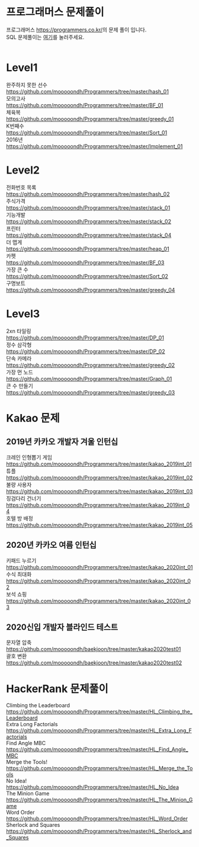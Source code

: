 프로그래머스 문제풀이
=================================
프로그래머스 <https://programmers.co.kr/>의 문제 풀이 입니다.</br>
SQL 문제풀이는 [여기](https://github.com/mooooondh/SQL_programmers)를 눌러주세요.</br>
</br>

Level1
=========================
완주하지 못한 선수    
<https://github.com/mooooondh/Programmers/tree/master/hash_01>    
모의고사     
<https://github.com/mooooondh/Programmers/tree/master/BF_01>    
체육복         
<https://github.com/mooooondh/Programmers/tree/master/greedy_01>                         
K번째수           
<https://github.com/mooooondh/Programmers/tree/master/Sort_01>             
2016년               
<https://github.com/mooooondh/Programmers/tree/master/Implement_01>


Level2
=========================
전화번호 목록    
<https://github.com/mooooondh/Programmers/tree/master/hash_02>    
주식가격    
<https://github.com/mooooondh/Programmers/tree/master/stack_01>    
기능개발    
<https://github.com/mooooondh/Programmers/tree/master/stack_02>      
프린터     
<https://github.com/mooooondh/Programmers/tree/master/stack_04>    
더 맵게        
<https://github.com/mooooondh/Programmers/tree/master/heap_01>           
카펫              
<https://github.com/mooooondh/Programmers/tree/master/BF_03>              
가장 큰 수           
<https://github.com/mooooondh/Programmers/tree/master/Sort_02>              
구명보트               
<https://github.com/mooooondh/Programmers/tree/master/greedy_04>

Level3
===========================
2xn 타일링            
<https://github.com/mooooondh/Programmers/tree/master/DP_01>              
정수 삼각형                            
<https://github.com/mooooondh/Programmers/tree/master/DP_02>                 
단속 카메라       
<https://github.com/mooooondh/Programmers/tree/master/greedy_02>             
가장 먼 노드                  
<https://github.com/mooooondh/Programmers/tree/master/Graph_01>              
큰 수 만들기                  
<https://github.com/mooooondh/Programmers/tree/master/greedy_03>

Kakao 문제
=========================
2019년 카카오 개발자 겨울 인턴십
-----------
크레인 인형뽑기 게임    
https://github.com/mooooondh/Programmers/tree/master/kakao_2019int_01      
튜플      
https://github.com/mooooondh/Programmers/tree/master/kakao_2019int_02        
불량 사용자           
https://github.com/mooooondh/Programmers/tree/master/kakao_2019int_03          
징검다리 건너기              
https://github.com/mooooondh/Programmers/tree/master/kakao_2019int_04            
호텔 방 배정                 
https://github.com/mooooondh/Programmers/tree/master/kakao_2019int_05                

2020년 카카오 여름 인턴십
---------------
키패드 누르기                  
https://github.com/mooooondh/Programmers/tree/master/kakao_2020int_01                     
수식 최대화        
https://github.com/mooooondh/Programmers/tree/master/kakao_2020int_02       
보석 쇼핑         
https://github.com/mooooondh/Programmers/tree/master/kakao_2020int_03           

2020신입 개발자 블라인드 테스트
---------------
문자열 압축             
https://github.com/mooooondh/baekjoon/tree/master/kakao2020test01        
괄호 변환                   
https://github.com/mooooondh/baekjoon/tree/master/kakao2020test02            


HackerRank 문제풀이
===============
Climbing the Leaderboard          
https://github.com/mooooondh/Programmers/tree/master/HL_Climbing_the_Leaderboard          
Extra Long Factorials                 
https://github.com/mooooondh/Programmers/tree/master/HL_Extra_Long_Factorials             
Find Angle MBC             
https://github.com/mooooondh/Programmers/tree/master/HL_Find_Angle_MBC                  
Merge the Tools!            
https://github.com/mooooondh/Programmers/tree/master/HL_Merge_the_Tools                  
No Idea!           
https://github.com/mooooondh/Programmers/tree/master/HL_No_Idea               
The Minion Game             
https://github.com/mooooondh/Programmers/tree/master/HL_The_Minion_Game              
Word Order            
https://github.com/mooooondh/Programmers/tree/master/HL_Word_Order             
Sherlock and Squares                 
https://github.com/mooooondh/Programmers/tree/master/HL_Sherlock_and_Squares                            
